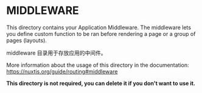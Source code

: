 # MIDDLEWARE

This directory contains your Application Middleware.
The middleware lets you define custom function to be ran before rendering a page or a group of pages (layouts).

middleware 目录用于存放应用的中间件。

More information about the usage of this directory in the documentation:
https://nuxtjs.org/guide/routing#middleware

**This directory is not required, you can delete it if you don't want to use it.**

